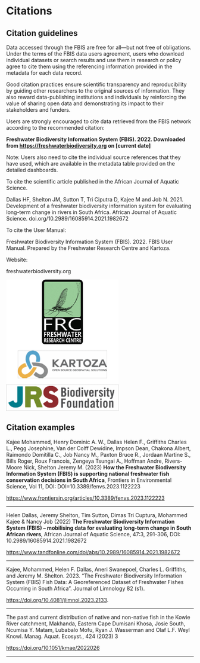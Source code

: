 # Citations

## Citation guidelines

Data accessed through the FBIS are free for all—but not free of obligations. Under the terms of the FBIS data users agreement, users who download individual datasets or search results and use them in research or policy agree to cite them using the referencing information provided in the metadata for each data record. 

Good citation practices ensure scientific transparency and reproducibility by guiding other researchers to the original sources of information. They also reward data-publishing institutions and individuals by reinforcing the value of sharing open data and demonstrating its impact to their stakeholders and funders.

Users are strongly encouraged to cite data retrieved from the FBIS network according to the recommended citation:

**Freshwater Biodiversity Information System (FBIS). 2022. Downloaded from https://freshwaterbiodiversity.org on [current date]**

Note: Users also need to cite the individual source references that they have used, which are available in the metadata table provided on the detailed dashboards.

To cite the scientific article published in the African Journal of Aquatic Science.

Dallas HF, Shelton JM, Sutton T, Tri Ciputra D, Kajee M and Job N.  2021. Development of a freshwater biodiversity information system for evaluating long-term change in rivers in South Africa.  African Journal of Aquatic Science. doi.org/10.2989/16085914.2021.1982672

To cite the User Manual:

Freshwater Biodiversity Information System (FBIS). 2022. FBIS User Manual. Prepared by the Freshwater Research Centre and Kartoza.

Website:

freshwaterbiodiversity.org

![Logos](../img/logos.png)

## Citation examples

Kajee Mohammed, Henry Dominic A. W., Dallas Helen F., Griffiths Charles L., Pegg Josephine, Van der Colff Dewidine, Impson Dean, Chakona Albert, Raimondo Domitilla C., Job Nancy M., Paxton Bruce R., Jordaan Martine S., Bills Roger, Roux Francois, Zengeya Tsungai A., Hoffman Andre, Rivers-Moore Nick, Shelton Jeremy M. (2023) **How the Freshwater Biodiversity Information System (FBIS) is supporting national freshwater fish conservation decisions in South Africa**, Frontiers in Environmental Science, Vol 11, DOI: DOI=10.3389/fenvs.2023.1122223

https://www.frontiersin.org/articles/10.3389/fenvs.2023.1122223

----

Helen Dallas, Jeremy Shelton, Tim Sutton, Dimas Tri Cuptura, Mohammed Kajee & Nancy Job (2022) **The Freshwater Biodiversity Information System (FBIS) – mobilising data for evaluating long-term change in South African rivers**, African Journal of Aquatic Science, 47:3, 291-306, DOI: 10.2989/16085914.2021.1982672

https://www.tandfonline.com/doi/abs/10.2989/16085914.2021.1982672

----

Kajee, Mohammed, Helen F. Dallas, Aneri Swanepoel, Charles L. Griffiths, and Jeremy M. Shelton. 2023. “The Freshwater Biodiversity Information System (FBIS) Fish Data: A Georeferenced Dataset of Freshwater Fishes Occurring in South Africa”. Journal of Limnology 82 (s1). 

https://doi.org/10.4081/jlimnol.2023.2133.

----

The past and current distribution of native and non-native fish in the Kowie River catchment, Makhanda, Eastern Cape
Dumisani Khosa, Josie South, Ncumisa Y. Matam, Lubabalo Mofu, Ryan J. Wasserman and Olaf L.F. Weyl
Knowl. Manag. Aquat. Ecosyst., 424 (2023) 3

https://doi.org/10.1051/kmae/2022026

----
